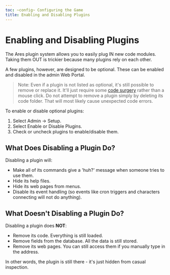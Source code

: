 ```yaml
---
toc: ~config~ Configuring the Game
title: Enabling and Disabling Plugins
---
```


# Enabling and Disabling Plugins

The Ares plugin system allows you to easily plug IN new code modules.  Taking them OUT is trickier because many plugins rely on each other.

A few plugins, however, are designed to be optional.  These can be enabled and disabled in the admin Web Portal.

> Note: Even if a plugin is not listed as optional, it's still possible to remove or replace it.  It'll just require some [code surgery](/tutorials/code/plugins) rather than a mouse click.  Do not attempt to remove a plugin simply by deleting its code folder.  That will most likely cause unexpected code errors.

To enable or disable optional plugins:

1. Select Admin -> Setup. 
2. Select Enable or Disable Plugins.
2. Check or uncheck plugins to enable/disable them.

## What Does Disabling a Plugin Do?

Disabling a plugin will: 

* Make all of its commands give a 'huh?' message when someone tries to use them.
* Hide its help files.
* Hide its web pages from menus.
* Disable its event handling (so events like cron triggers and characters connecting will not do anything).

## What **Doesn't** Disabling a Plugin Do?

Disabling a plugin does **NOT**:

* Remove its code.  Everything is still loaded.
* Remove fields from the database.  All the data is still stored.
* Remove its web pages.  You can still access them if you manually type in the address.

In other words, the plugin is still there - it's just hidden from casual inspection.